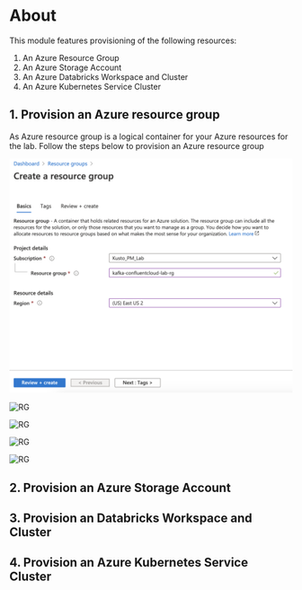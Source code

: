 # About

This module features provisioning of the following resources:
1. An Azure Resource Group
2. An Azure Storage Account
3. An Azure Databricks Workspace and Cluster
4. An Azure Kubernetes Service Cluster

## 1. Provision an Azure resource group
As Azure resource group is a logical container for your Azure resources for the lab.  Follow the steps below to provision an Azure resource group<br>


![RG](images/01-rg-01.png)

![RG](../images/01-rg-02.png)

![RG](../images/01-rg-03.png)

![RG](../images/01-rg-04.png)

![RG](../images/01-rg-05.png)



## 2. Provision an Azure Storage Account


## 3. Provision an Databricks Workspace and Cluster


## 4. Provision an Azure Kubernetes Service Cluster
